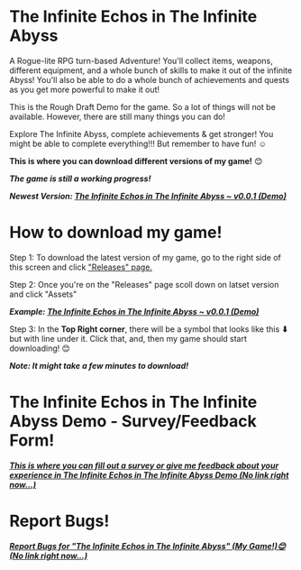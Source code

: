# The Infinite Echos in The Infinite Abyss
A Rogue-lite RPG turn-based Adventure! You'll collect items, weapons, different equipment, and a whole bunch of skills to make it out of the infinite Abyss! You'll also be able to do a whole bunch of achievements and quests as you get more powerful to make it out!

This is the Rough Draft Demo for the game. 
So a lot of things will not be available.
However, there are still many things you can do!

Explore The Infinite Abyss, complete achievements & get stronger!
You might be able to complete everything!!!
But remember to have fun! ☺

<b>This is where you can download different versions of my game!</b> 😊

<b><i>The game is still a working progress!</i></b>

<b><i>Newest Version: [The Infinite Echos in The Infinite Abyss ~ v0.0.1 (Demo)](https://github.com/CleverFox64/The-Infinite-Echos-in-The-Infinite-Abyss/releases/tag/v0.0.1)</i></b>

# How to download my game!

Step 1: To download the latest version of my game, go to the right side of this screen and click ["Releases" page.](https://github.com/CleverFox64/The-Infinite-Echos-in-The-Infinite-Abyss/releases)

Step 2: Once you're on the "Releases" page scoll down on latset version and click "Assets"


<b><i>Example: [The Infinite Echos in The Infinite Abyss ~ v0.0.1 (Demo)](https://github.com/CleverFox64/The-Infinite-Echos-in-The-Infinite-Abyss/releases/tag/v0.0.1)</i></b>

Step 3: In the <b>Top Right corner</b>, there will be a symbol that looks like this <b>⬇</b> but with line under it. Click that, and, then my game should start downloading! 😊

<b><i>Note: It might take a few minutes to download!</i></b>

# The Infinite Echos in The Infinite Abyss Demo - Survey/Feedback Form!
<b><i>[This is where you can fill out a survey or give me feedback about your experience in The Infinite Echos in The Infinite Abyss Demo 
(No link right now...)]()</i></b>

# Report Bugs!
<b><i>[Report Bugs for "The Infinite Echos in The Infinite Abyss" (My Game!)😊
(No link right now...)]()</i></b>
